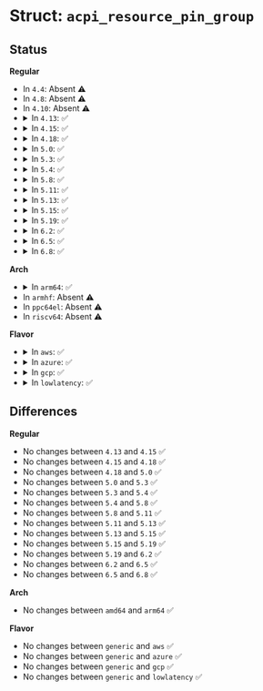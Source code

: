 # Struct: <code>acpi_resource_pin_group</code>

## Status
<b>Regular</b>
<ul>
<li>
In <code>4.4</code>: Absent ⚠️
</li>
<li>
In <code>4.8</code>: Absent ⚠️
</li>
<li>
In <code>4.10</code>: Absent ⚠️
</li>
<li>
<details>
<summary>In <code>4.13</code>: ✅</summary>

```c
struct acpi_resource_pin_group {
    u8 revision_id;
    u8 producer_consumer;
    u16 pin_table_length;
    u16 vendor_length;
    u16 *pin_table;
    struct acpi_resource_label resource_label;
    u8 *vendor_data;
};
```
</details>
</li>
<li>
<details>
<summary>In <code>4.15</code>: ✅</summary>

```c
struct acpi_resource_pin_group {
    u8 revision_id;
    u8 producer_consumer;
    u16 pin_table_length;
    u16 vendor_length;
    u16 *pin_table;
    struct acpi_resource_label resource_label;
    u8 *vendor_data;
};
```
</details>
</li>
<li>
<details>
<summary>In <code>4.18</code>: ✅</summary>

```c
struct acpi_resource_pin_group {
    u8 revision_id;
    u8 producer_consumer;
    u16 pin_table_length;
    u16 vendor_length;
    u16 *pin_table;
    struct acpi_resource_label resource_label;
    u8 *vendor_data;
};
```
</details>
</li>
<li>
<details>
<summary>In <code>5.0</code>: ✅</summary>

```c
struct acpi_resource_pin_group {
    u8 revision_id;
    u8 producer_consumer;
    u16 pin_table_length;
    u16 vendor_length;
    u16 *pin_table;
    struct acpi_resource_label resource_label;
    u8 *vendor_data;
};
```
</details>
</li>
<li>
<details>
<summary>In <code>5.3</code>: ✅</summary>

```c
struct acpi_resource_pin_group {
    u8 revision_id;
    u8 producer_consumer;
    u16 pin_table_length;
    u16 vendor_length;
    u16 *pin_table;
    struct acpi_resource_label resource_label;
    u8 *vendor_data;
};
```
</details>
</li>
<li>
<details>
<summary>In <code>5.4</code>: ✅</summary>

```c
struct acpi_resource_pin_group {
    u8 revision_id;
    u8 producer_consumer;
    u16 pin_table_length;
    u16 vendor_length;
    u16 *pin_table;
    struct acpi_resource_label resource_label;
    u8 *vendor_data;
};
```
</details>
</li>
<li>
<details>
<summary>In <code>5.8</code>: ✅</summary>

```c
struct acpi_resource_pin_group {
    u8 revision_id;
    u8 producer_consumer;
    u16 pin_table_length;
    u16 vendor_length;
    u16 *pin_table;
    struct acpi_resource_label resource_label;
    u8 *vendor_data;
};
```
</details>
</li>
<li>
<details>
<summary>In <code>5.11</code>: ✅</summary>

```c
struct acpi_resource_pin_group {
    u8 revision_id;
    u8 producer_consumer;
    u16 pin_table_length;
    u16 vendor_length;
    u16 *pin_table;
    struct acpi_resource_label resource_label;
    u8 *vendor_data;
};
```
</details>
</li>
<li>
<details>
<summary>In <code>5.13</code>: ✅</summary>

```c
struct acpi_resource_pin_group {
    u8 revision_id;
    u8 producer_consumer;
    u16 pin_table_length;
    u16 vendor_length;
    u16 *pin_table;
    struct acpi_resource_label resource_label;
    u8 *vendor_data;
};
```
</details>
</li>
<li>
<details>
<summary>In <code>5.15</code>: ✅</summary>

```c
struct acpi_resource_pin_group {
    u8 revision_id;
    u8 producer_consumer;
    u16 pin_table_length;
    u16 vendor_length;
    u16 *pin_table;
    struct acpi_resource_label resource_label;
    u8 *vendor_data;
};
```
</details>
</li>
<li>
<details>
<summary>In <code>5.19</code>: ✅</summary>

```c
struct acpi_resource_pin_group {
    u8 revision_id;
    u8 producer_consumer;
    u16 pin_table_length;
    u16 vendor_length;
    u16 *pin_table;
    struct acpi_resource_label resource_label;
    u8 *vendor_data;
};
```
</details>
</li>
<li>
<details>
<summary>In <code>6.2</code>: ✅</summary>

```c
struct acpi_resource_pin_group {
    u8 revision_id;
    u8 producer_consumer;
    u16 pin_table_length;
    u16 vendor_length;
    u16 *pin_table;
    struct acpi_resource_label resource_label;
    u8 *vendor_data;
};
```
</details>
</li>
<li>
<details>
<summary>In <code>6.5</code>: ✅</summary>

```c
struct acpi_resource_pin_group {
    u8 revision_id;
    u8 producer_consumer;
    u16 pin_table_length;
    u16 vendor_length;
    u16 *pin_table;
    struct acpi_resource_label resource_label;
    u8 *vendor_data;
};
```
</details>
</li>
<li>
<details>
<summary>In <code>6.8</code>: ✅</summary>

```c
struct acpi_resource_pin_group {
    u8 revision_id;
    u8 producer_consumer;
    u16 pin_table_length;
    u16 vendor_length;
    u16 *pin_table;
    struct acpi_resource_label resource_label;
    u8 *vendor_data;
};
```
</details>
</li>
</ul>
<b>Arch</b>
<ul>
<li>
<details>
<summary>In <code>arm64</code>: ✅</summary>

```c
struct acpi_resource_pin_group {
    u8 revision_id;
    u8 producer_consumer;
    u16 pin_table_length;
    u16 vendor_length;
    u16 *pin_table;
    struct acpi_resource_label resource_label;
    u8 *vendor_data;
};
```
</details>
</li>
<li>
In <code>armhf</code>: Absent ⚠️
</li>
<li>
In <code>ppc64el</code>: Absent ⚠️
</li>
<li>
In <code>riscv64</code>: Absent ⚠️
</li>
</ul>
<b>Flavor</b>
<ul>
<li>
<details>
<summary>In <code>aws</code>: ✅</summary>

```c
struct acpi_resource_pin_group {
    u8 revision_id;
    u8 producer_consumer;
    u16 pin_table_length;
    u16 vendor_length;
    u16 *pin_table;
    struct acpi_resource_label resource_label;
    u8 *vendor_data;
};
```
</details>
</li>
<li>
<details>
<summary>In <code>azure</code>: ✅</summary>

```c
struct acpi_resource_pin_group {
    u8 revision_id;
    u8 producer_consumer;
    u16 pin_table_length;
    u16 vendor_length;
    u16 *pin_table;
    struct acpi_resource_label resource_label;
    u8 *vendor_data;
};
```
</details>
</li>
<li>
<details>
<summary>In <code>gcp</code>: ✅</summary>

```c
struct acpi_resource_pin_group {
    u8 revision_id;
    u8 producer_consumer;
    u16 pin_table_length;
    u16 vendor_length;
    u16 *pin_table;
    struct acpi_resource_label resource_label;
    u8 *vendor_data;
};
```
</details>
</li>
<li>
<details>
<summary>In <code>lowlatency</code>: ✅</summary>

```c
struct acpi_resource_pin_group {
    u8 revision_id;
    u8 producer_consumer;
    u16 pin_table_length;
    u16 vendor_length;
    u16 *pin_table;
    struct acpi_resource_label resource_label;
    u8 *vendor_data;
};
```
</details>
</li>
</ul>

## Differences
<b>Regular</b>
<ul>
<li>
No changes between <code>4.13</code> and <code>4.15</code> ✅
</li>
<li>
No changes between <code>4.15</code> and <code>4.18</code> ✅
</li>
<li>
No changes between <code>4.18</code> and <code>5.0</code> ✅
</li>
<li>
No changes between <code>5.0</code> and <code>5.3</code> ✅
</li>
<li>
No changes between <code>5.3</code> and <code>5.4</code> ✅
</li>
<li>
No changes between <code>5.4</code> and <code>5.8</code> ✅
</li>
<li>
No changes between <code>5.8</code> and <code>5.11</code> ✅
</li>
<li>
No changes between <code>5.11</code> and <code>5.13</code> ✅
</li>
<li>
No changes between <code>5.13</code> and <code>5.15</code> ✅
</li>
<li>
No changes between <code>5.15</code> and <code>5.19</code> ✅
</li>
<li>
No changes between <code>5.19</code> and <code>6.2</code> ✅
</li>
<li>
No changes between <code>6.2</code> and <code>6.5</code> ✅
</li>
<li>
No changes between <code>6.5</code> and <code>6.8</code> ✅
</li>
</ul>
<b>Arch</b>
<ul>
<li>
No changes between <code>amd64</code> and <code>arm64</code> ✅
</li>
</ul>
<b>Flavor</b>
<ul>
<li>
No changes between <code>generic</code> and <code>aws</code> ✅
</li>
<li>
No changes between <code>generic</code> and <code>azure</code> ✅
</li>
<li>
No changes between <code>generic</code> and <code>gcp</code> ✅
</li>
<li>
No changes between <code>generic</code> and <code>lowlatency</code> ✅
</li>
</ul>
